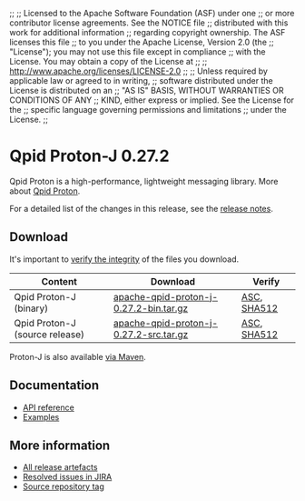 ;;
;; Licensed to the Apache Software Foundation (ASF) under one
;; or more contributor license agreements.  See the NOTICE file
;; distributed with this work for additional information
;; regarding copyright ownership.  The ASF licenses this file
;; to you under the Apache License, Version 2.0 (the
;; "License"); you may not use this file except in compliance
;; with the License.  You may obtain a copy of the License at
;;
;;   http://www.apache.org/licenses/LICENSE-2.0
;;
;; Unless required by applicable law or agreed to in writing,
;; software distributed under the License is distributed on an
;; "AS IS" BASIS, WITHOUT WARRANTIES OR CONDITIONS OF ANY
;; KIND, either express or implied.  See the License for the
;; specific language governing permissions and limitations
;; under the License.
;;

# Qpid Proton-J 0.27.2

Qpid Proton is a high-performance, lightweight messaging library. More
about [Qpid Proton]({{site_url}}/proton/index.html).

For a detailed list of the changes in this release, see the [release
notes](release-notes.html).

## Download

It's important to [verify the
integrity]({{site_url}}/download.html#verify-what-you-download) of
the files you download.

| Content | Download | Verify |
|---------|----------|--------|
| Qpid Proton-J (binary) | [apache-qpid-proton-j-0.27.2-bin.tar.gz](http://archive.apache.org/dist/qpid/proton-j/0.27.2/apache-qpid-proton-j-0.27.2-bin.tar.gz) | [ASC](https://archive.apache.org/dist/qpid/proton-j/0.27.2/apache-qpid-proton-j-0.27.2-bin.tar.gz.asc), [SHA512](https://archive.apache.org/dist/qpid/proton-j/0.27.2/apache-qpid-proton-j-0.27.2-bin.tar.gz.sha512) |
| Qpid Proton-J (source release) | [apache-qpid-proton-j-0.27.2-src.tar.gz](http://archive.apache.org/dist/qpid/proton-j/0.27.2/apache-qpid-proton-j-0.27.2-src.tar.gz) | [ASC](https://archive.apache.org/dist/qpid/proton-j/0.27.2/apache-qpid-proton-j-0.27.2-src.tar.gz.asc), [SHA512](https://archive.apache.org/dist/qpid/proton-j/0.27.2/apache-qpid-proton-j-0.27.2-src.tar.gz.sha512) |

Proton-J is also available [via Maven]({{site_url}}/maven.html).

## Documentation


<div class="two-column" markdown="1">

 - [API reference](api/index.html)
 - [Examples](https://github.com/apache/qpid-proton-j/tree/0.27.2/examples)

</div>


## More information

 - [All release artefacts](http://archive.apache.org/dist/qpid/proton-j/0.27.2)
 - [Resolved issues in JIRA](https://issues.apache.org/jira/issues/?jql=project+%3D+PROTON+AND+fixVersion+%3D+%27proton-j-0.27.2%27+AND+resolution+%3D+%27fixed%27+ORDER+BY+priority+DESC)
 - [Source repository tag](https://git-wip-us.apache.org/repos/asf?p=qpid-proton-j.git;a=tag;h=0.27.2)

<script type="text/javascript">
  _deferredFunctions.push(function() {
      if ("0.27.2" === "{{current_proton_j_release}}") {
          _modifyCurrentReleaseLinks();
      }
  });
</script>
